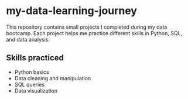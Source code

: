 # my-data-learning-journey
This repository contains small projects I completed during my data bootcamp. Each project helps me practice different skills in Python, SQL, and data analysis.
## Skills practiced
- Python basics
- Data cleaning and manipulation
- SQL queries
- Data visualization

